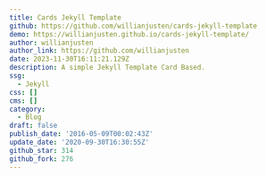 ```yaml
---
title: Cards Jekyll Template
github: https://github.com/willianjusten/cards-jekyll-template
demo: https://willianjusten.github.io/cards-jekyll-template/
author: willianjusten
author_link: https://github.com/willianjusten
date: 2023-11-30T16:11:21.129Z
description: A simple Jekyll Template Card Based.
ssg:
  - Jekyll
css: []
cms: []
category:
  - Blog
draft: false
publish_date: '2016-05-09T00:02:43Z'
update_date: '2020-09-30T16:30:55Z'
github_star: 314
github_fork: 276
---
```

